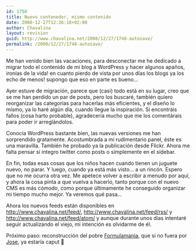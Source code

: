 ```yaml
---
id: 1756
title: Nuevo contenedor, mismo contenido
date: 2008-12-27T12:26:18+02:00
author: Chavalina
layout: revision
guid: http://www.chavalina.net/2008/12/27/1748-autosave/
permalink: /2008/12/27/1748-autosave/
---
```

Me han venido bien las vacaciones, para desconectar me he dedicado a migrar todo el contenido de mi blog a WordPress y hacer algunos apaños, ironías de la vida! en cuanto pierdo de vista por unos días los blogs ya los echo de menos! supongo que eso en parte es bueno&#8230;

Ayer estuve de migración, parece que (casi) todo está en su lugar, creo que se me han perdido un par de posts, pero los buscaré, también quiero reorganizar las categorías para hacerlas más eficientes, y el diseño lo mismo, ya lo haré algún día, cuando llegue la inspiración. Si encontráis fallos (cosa harto probable), agradecería mucho que me los comentárais para poder ir arreglándolos.

Conocía WordPress bastante bien, las nuevas versiones me han sorprendido gratamente. Acostumbrada a mi rudimentario panel, éste es una maravilla. También he probado ya la publicación desde Flickr. Ahora me falta pensar si integro twitter como posts o simplemente en el sidebar.

En fin, todas esas cosas que los niños hacen cuando tienen un juguete nuevo, no parar. Y luego, cuando ya está más visto&#8230; a un rincón. Espero que no me ocurra otra vez. Me apetece volver a escribir a menudo por aquí, y ahora la cosa pinta a que vuelva a hacerlo, tanto porque con el nuevo CMS es más cómodo, como porque últimamente he conseguido organizar mi tiempo mucho mejor. Ya veremos qué pasa&#8230;

Ahora los nuevos feeds están disponibles en <http://www.chavalina.net/feed/>, <http://www.chavalina.net/feed/rss/> y <http://www.chavalina.net/feed/atom/> y aunque durante unos días intentaré seguir actualizando el viejo, mi intención es olvidarme de él.

Próximo paso: reconstrucción del pobre [Formulamania](formulamania.com), que si no fuera por [Jose](http://blogdeljose.blogspot.com/), ya estaría caput 🙁